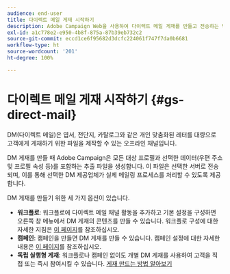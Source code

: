 ```yaml
---
audience: end-user
title: 다이렉트 메일 게재 시작하기
description: Adobe Campaign Web을 사용하여 다이렉트 메일 게재를 만들고 전송하는 방법 알아보기
exl-id: a1c778e2-e950-4b8f-875a-87b39eb732c2
source-git-commit: eccd1ce6f95682d3dcfc224061f747f7da0b6681
workflow-type: ht
source-wordcount: '201'
ht-degree: 100%

---
```



# 다이렉트 메일 게재 시작하기 {#gs-direct-mail}

DM(다이렉트 메일)은 엽서, 전단지, 카탈로그와 같은 개인 맞춤화된 레터를 대량으로 고객에게 게재하기 위한 파일을 제작할 수 있는 오프라인 채널입니다.

DM 게재를 만들 때 Adobe Campaign은 모든 대상 프로필과 선택한 데이터(우편 주소 및 프로필 속성 등)를 포함하는 추출 파일을 생성합니다. 이 파일은 선택한 서버로 전송되며, 이를 통해 선택한 DM 제공업체가 실제 메일링 프로세스를 처리할 수 있도록 제공합니다.

DM 게재를 만들기 위한 세 가지 옵션이 있습니다.

* **워크플로**: 워크플로에 다이렉트 메일 채널 활동을 추가하고 기본 설정을 구성하면 오른쪽 창 메뉴에서 DM 게재의 콘텐츠를 만들 수 있습니다. 워크플로 구성에 대한 자세한 지침은 [이 페이지](../workflows/gs-workflow-creation.md)를 참조하십시오.
* **캠페인**: 캠페인을 만들면 DM 게재를 만들 수 있습니다. 캠페인 설정에 대한 자세한 내용은 [이 페이지](../campaigns/gs-campaigns.md)를 참조하십시오.
* **독립 실행형 게재**: 워크플로나 캠페인 없이도 개별 DM 게재를 사용하여 고객을 직접 또는 즉시 참여시킬 수 있습니다. [게재 만드는 방법 알아보기](../msg/gs-deliveries.md)

<!--
<table style="table-layout:fixed"><tr style="border: 0;">
<td>
<a href="create-push.md">
<img alt="Create a push delivery" src="assets/do-not-localize/push_create.jpeg">
</a>
<div><a href="create-push.md"><strong>Create a push delivery</strong>
</div>
<p>
</td>
<td>
<a href="content-push.md">
<img alt="Design a push delivery" src="assets/do-not-localize/push_design.jpeg">
</a>
<div>
<a href="content-push.md"><strong>Design a push delivery<strong></strong></a>
</div>
<p></td>
<td>
<a href="send-push.md">
<img alt="Send a push delivery" src="assets/do-not-localize/push_send.jpeg">
</a>
<div>
<a href="send-push.md"><strong>Send a push delivery</strong></a>
</div>
<p>
</td>
<td>
<a href="send-push.md">
<img alt="Push delivery report" src="assets/do-not-localize/push_report.jpeg">
</a>
<div>
<a href="send-push.md"><strong>Push delivery report</strong></a>
</div>
<p>
</td>
</tr></table>
-->
